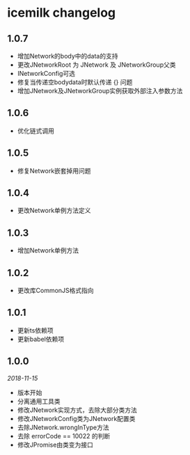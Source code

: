 # icemilk changelog

## 1.0.7
 * 增加Network的body中的data的支持
 * 更改JNetworkRoot 为 JNetwork 及 JNetworkGroup父类
 * INetworkConfig可选
 * 修复当传递空bodydata时默认传递 {} 问题 
 * 增加JNetwork及JNetworkGroup实例获取外部注入参数方法
 
## 1.0.6
 * 优化链式调用
 
## 1.0.5
 * 修复Network嵌套掉用问题
 
## 1.0.4
 * 更改Network单例方法定义
 
## 1.0.3
 * 增加Network单例方法
 
## 1.0.2
 * 更改库CommonJS格式指向

## 1.0.1
 * 更新ts依赖项
 * 更新babel依赖项

## 1.0.0
*2018-11-15*
 
 * 版本开始
 * 分离通用工具类
 * 修改JNetwork实现方式，去除大部分类方法
 * 修改JNetworkConfig类为JNetwork配置类
 * 去除JNetwork.wrongInType方法
 * 去除 errorCode == 10022 的判断
 * 修改JPromise由类变为接口